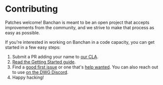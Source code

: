 # Contributing

Patches welcome! Banchan is meant to be an open project that accepts
improvements from the community, and we strive to make that process as easy as
possible.

If you're interested in working on Banchan in a code capacity, you can get
started in a few easy steps:

1. Submit a PR adding your name to [our CLA](https://github.com/digitalworkersguild/banchan/blob/main/CLA.md#signatures).
2. [Read the Getting Started guide](https://github.com/digitalworkersguild/banchan/wiki/Getting-Started).
3. Find a [good first issue](https://github.com/digitalworkersguild/banchan/issues?q=is%3Aissue+is%3Aopen+label%3A%22good+first+issue%22) or one that's [help wanted](https://github.com/digitalworkersguild/banchan/issues?q=is%3Aissue+is%3Aopen+label%3A%22help+wanted%22). You can also reach out to use [on the DWG Discord](https://discord.gg/sU2wSxbT8b).
4. Happy hacking!
